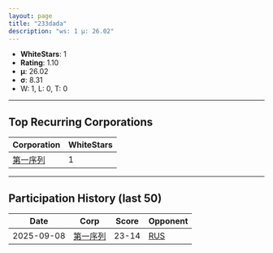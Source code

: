 ```yaml
---
layout: page
title: "233dada"
description: "ws: 1 μ: 26.02"
---
```

- **WhiteStars**: 1
- **Rating**: 1.10
- **μ**: 26.02  
- **σ**: 8.31
- W: 1, L: 0, T: 0

---

## Top Recurring Corporations

| Corporation | WhiteStars |
| --- | --- |
| [第一序列](https://ws.tsl.rocks/corp/8646e4426755a50819777452fe7fd80b1b1ac9ae9a5b2e807a44c7c4b01efd23/) | 1 |

---

## Participation History (last 50)

| Date | Corp | Score | Opponent |
| --- | --- | --- | --- |
| 2025-09-08 | [第一序列](https://ws.tsl.rocks/corp/8646e4426755a50819777452fe7fd80b1b1ac9ae9a5b2e807a44c7c4b01efd23/) | 23-14 | [RUS](https://ws.tsl.rocks/corp/d2d651ed0a46443766a7930975f8ee7a4b0ee52e2ffb1d13337e743a3d5bea8d/) |